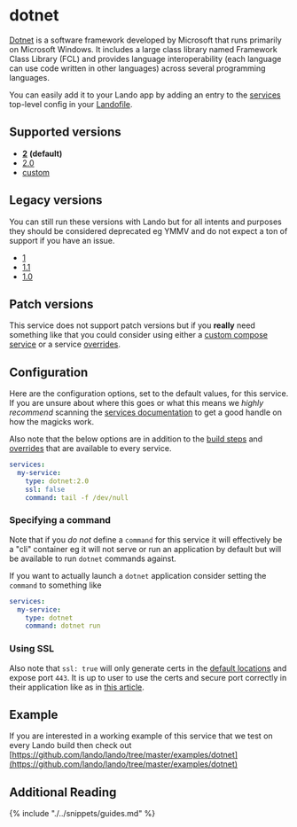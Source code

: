 dotnet
======

[Dotnet](https://en.wikipedia.org/wiki/.NET_Framework) is a software framework developed by Microsoft that runs primarily on Microsoft Windows. It includes a large class library named Framework Class Library (FCL) and provides language interoperability (each language can use code written in other languages) across several programming languages.

You can easily add it to your Lando app by adding an entry to the [services](./../config/services.md) top-level config in your [Landofile](./../config/lando.yml).

<!-- toc -->

Supported versions
------------------

*   **[2](https://hub.docker.com/r/microsoft/dotnet/)** **(default)**
*   [2.0](https://hub.docker.com/r/microsoft/dotnet/)
*   [custom](./../config/services.md#advanced)

Legacy versions
---------------

You can still run these versions with Lando but for all intents and purposes they should be considered deprecated eg YMMV and do not expect a ton of support if you have an issue.

*   [1](https://hub.docker.com/r/microsoft/dotnet/)
*   [1.1](https://hub.docker.com/r/microsoft/dotnet/)
*   [1.0](https://hub.docker.com/r/microsoft/dotnet/)

Patch versions
--------------

This service does not support patch versions but if you **really** need something like that you could consider using either a [custom compose service](./compose.md) or a service [overrides](./../config/services.md#overrides).

Configuration
-------------

Here are the configuration options, set to the default values, for this service. If you are unsure about where this goes or what this means we *highly recommend* scanning the [services documentation](./../config/services.md) to get a good handle on how the magicks work.

Also note that the below options are in addition to the [build steps](./../config/services.md#build-steps) and [overrides](./../config/services.md#overrides) that are available to every service.

```yaml
services:
  my-service:
    type: dotnet:2.0
    ssl: false
    command: tail -f /dev/null
```

### Specifying a command

Note that if you *do not* define a `command` for this service it will effectively be a "cli" container eg it will not serve or run an application by default but will be available to run `dotnet` commands against.

If you want to actually launch a `dotnet` application consider setting the `command` to something like

```yaml
services:
  my-service:
    type: dotnet
    command: dotnet run
```

### Using SSL

Also note that `ssl: true` will only generate certs in the [default locations](./../config/security.md) and expose port `443`. It is up to user to use the certs and secure port correctly in their application like as in [this article](https://asp.net-hacker.rocks/2018/07/05/aspnetcore-ssl.html).

Example
-------

If you are interested in a working example of this service that we test on every Lando build then check out
[https://github.com/lando/lando/tree/master/examples/dotnet](https://github.com/lando/lando/tree/master/examples/dotnet)

Additional Reading
------------------

{% include "./../snippets/guides.md" %}
